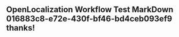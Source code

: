 <properties
ms.topic="hero-topic"
ms.test1="hero-topic"
ms.test2="test"/>


## OpenLocalization Workflow Test MarkDown 016883c8-e72e-430f-bf46-bd4ceb093ef9 thanks!



<!--HONumber=Jul16_HO2-->


